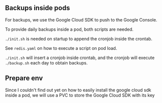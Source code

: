 ## Backups inside pods

For backups, we use the Google Cloud SDK to push to the Google Console.

To provide daily backups inside a pod, both scripts are needed. 

`./init.sh` is needed on startup to append the cronjob inside the crontab.

See `redis.yaml` on how to execute a script on pod load.


`./init.sh` will insert a cronjob inside crontab, and the cronjob will execute `./backup.sh` each day to obtain backups.

## Prepare env

Since I couldn't find out yet on how to easily install the google cloud sdk inside a pod, we will use a PVC to store the Google Cloud SDK with its key
